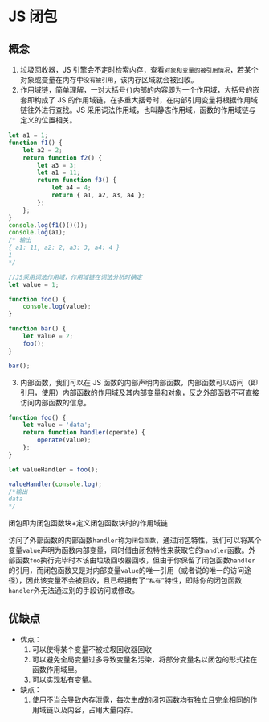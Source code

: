 <!-- imageRoot:javascript -->

# JS 闭包

## 概念

1. 垃圾回收器，JS 引擎会不定时检索内存，查看`对象和变量的被引用情况`，若某个对象或变量在内存中`没有被引用`，该内存区域就会被回收。
2. 作用域链，简单理解，一对大括号`{}`内部的内容即为一个作用域，大括号的嵌套即构成了 JS 的作用域链，在多重大括号时，在内部引用变量将根据作用域链往外进行查找。JS 采用词法作用域，也叫静态作用域，函数的作用域链与定义的位置相关。

```js
let a1 = 1;
function f1() {
	let a2 = 2;
	return function f2() {
		let a3 = 3;
		let a1 = 11;
		return function f3() {
			let a4 = 4;
			return { a1, a2, a3, a4 };
		};
	};
}
console.log(f1()()());
console.log(a1);
/* 输出
{ a1: 11, a2: 2, a3: 3, a4: 4 }
1
*/
```

```js
//JS采用词法作用域，作用域链在词法分析时确定
let value = 1;

function foo() {
	console.log(value);
}

function bar() {
	let value = 2;
	foo();
}

bar();
```

3. 内部函数，我们可以在 JS 函数的内部声明内部函数，内部函数可以访问（即引用，使用）内部函数的作用域及其内部变量和对象，反之外部函数不可直接访问内部函数的信息。

```js
function foo() {
	let value = 'data';
	return function handler(operate) {
		operate(value);
	};
}

let valueHandler = foo();

valueHandler(console.log);
/*输出
data
*/
```

闭包即为闭包函数块+定义闭包函数块时的作用域链

访问了外部函数的内部函数`handler`称为`闭包函数`，通过闭包特性，我们可以将某个变量`value`声明为函数内部变量，同时借由闭包特性来获取它的`handler`函数。外部函数`foo`执行完毕时本该由垃圾回收器回收，但由于你保留了闭包函数`handler`的引用，而闭包函数又是对内部变量`value`的唯一引用（或者说的唯一的访问途径），因此该变量不会被回收，且已经拥有了`“私有”`特性，即除你的闭包函数`handler`外无法通过别的手段访问或修改。

## 优缺点

-   优点：
    1. 可以使得某个变量不被垃圾回收器回收
    2. 可以避免全局变量过多导致变量名污染，将部分变量名以闭包的形式挂在函数作用域里。
    3. 可以实现私有变量。
-   缺点：
    1. 使用不当会导致内存泄露，每次生成的闭包函数均有独立且完全相同的作用域链以及内容，占用大量内存。
